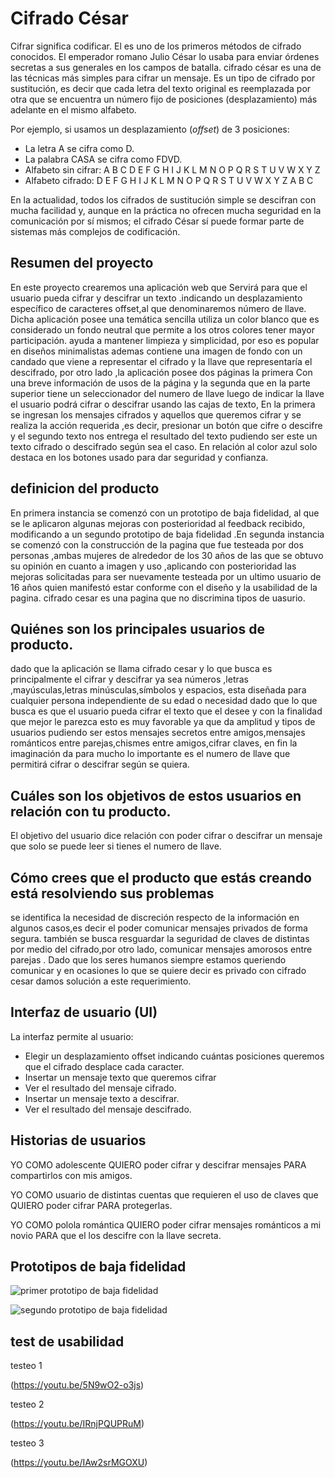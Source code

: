 

# Cifrado César

Cifrar significa codificar. El es uno de los primeros métodos de cifrado conocidos. El emperador romano Julio César lo usaba para enviar órdenes secretas a sus generales en los campos de batalla.
 cifrado césar es una de las técnicas más simples para cifrar un mensaje. Es un tipo de cifrado por sustitución, es decir que cada letra del texto original es reemplazada por otra que se encuentra un número fijo de posiciones (desplazamiento) más adelante en el mismo alfabeto.

Por ejemplo, si usamos un desplazamiento (_offset_) de 3 posiciones:

- La letra A se cifra como D.
- La palabra CASA se cifra como FDVD.
- Alfabeto sin cifrar: A B C D E F G H I J K L M N O P Q R S T U V W X Y Z
- Alfabeto cifrado: D E F G H I J K L M N O P Q R S T U V W X Y Z A B C

En la actualidad, todos los cifrados de sustitución simple se descifran con mucha facilidad y, aunque en la práctica no ofrecen mucha seguridad en la comunicación por sí mismos; el cifrado César sí puede formar parte de sistemas más complejos de codificación.


## Resumen del proyecto
En este proyecto crearemos una aplicación web que Servirá para que el usuario pueda cifrar y descifrar un texto .indicando un desplazamiento específico de caracteres offset,al que denominaremos número de llave.
Dicha aplicación posee una temática sencilla utiliza un color blanco que es considerado un fondo neutral que permite a los otros colores tener mayor participación. ayuda a mantener limpieza y simplicidad, por eso es popular en diseños minimalistas ademas contiene una imagen de fondo con un candado que viene a representar el cifrado y la llave que representaría el descifrado, por otro lado ,la aplicación posee dos páginas la primera Con  una breve información de usos de la página y la segunda que  en la parte superior tiene un seleccionador del numero de llave luego de indicar la llave el usuario podrá cifrar o descifrar usando las cajas de texto, En la primera se ingresan los mensajes cifrados y aquellos que queremos cifrar y se realiza la acción requerida ,es decir, presionar un botón que cifre o descifre y el segundo texto nos entrega el resultado del texto pudiendo ser este un texto cifrado o descifrado según sea el caso.
En relación al color azul solo destaca en los botones usado para dar seguridad y confianza.


## definicion del producto


En primera instancia se comenzó con un prototipo de baja fidelidad, al que se le aplicaron algunas mejoras con posterioridad al feedback recibido, modificando a un segundo prototipo de baja fidelidad .En segunda instancia se comenzó con la construcción de la pagina que fue testeada por dos personas ,ambas mujeres de alrededor de los 30 años de las que se obtuvo su opinión en cuanto a imagen y uso ,aplicando con posterioridad las mejoras solicitadas para ser nuevamente testeada por un ultimo usuario de 16 años quien manifestó estar conforme con el diseño y la usabilidad de la pagina.
cifrado cesar es una pagina que no discrimina tipos de uasurio.


## Quiénes son los principales usuarios de producto.
dado que la aplicación se llama cifrado cesar y lo que busca es principalmente el cifrar y descifrar ya sea números ,letras ,mayúsculas,letras minúsculas,símbolos y espacios, esta diseñada para cualquier persona independiente de su edad o necesidad dado que lo que busca es que el usuario pueda cifrar el texto que el desee y con la finalidad que mejor le parezca esto es muy favorable ya que da amplitud y tipos de usuarios pudiendo ser estos mensajes secretos entre amigos,mensajes románticos entre parejas,chismes entre amigos,cifrar claves, en fin la imaginación da para mucho lo importante es el numero de llave que permitirá cifrar o descifrar según se quiera.


## Cuáles son los objetivos de estos usuarios en relación con tu producto.
El objetivo del usuario dice relación con poder cifrar o descifrar un mensaje que solo se puede leer si tienes el numero de llave.

## Cómo crees que el producto que estás creando está resolviendo sus problemas

se identifica la necesidad de discreción respecto de la información en algunos casos,es decir el poder comunicar mensajes privados de forma segura.
también se busca resguardar la seguridad de claves de distintas por medio del cifrado,por otro lado, comunicar mensajes amorosos entre parejas .
Dado que los seres humanos siempre estamos queriendo comunicar y en ocasiones lo que se quiere decir es privado con cifrado cesar damos solución a este requerimiento.


## Interfaz de usuario (UI)

La interfaz permite al usuario:
- Elegir un desplazamiento offset indicando cuántas posiciones queremos que el cifrado desplace cada caracter.
- Insertar un mensaje texto que queremos cifrar
- Ver el resultado del mensaje cifrado.
- Insertar un mensaje texto a descifrar.
- Ver el resultado del mensaje descifrado.


## Historias de usuarios

YO COMO adolescente QUIERO poder cifrar y descifrar mensajes PARA compartirlos con mis amigos.

YO COMO usuario de distintas cuentas que requieren el uso de claves que  QUIERO poder cifrar  PARA protegerlas.

YO COMO polola romántica QUIERO poder cifrar mensajes románticos a mi novio PARA que el los descifre con la llave secreta.


## Prototipos de baja fidelidad

![primer prototipo de baja fidelidad](../img/protbaja11.jpg)

![segundo prototipo de baja fidelidad](../img/protbaja22.jpg)

## test de usabilidad
testeo 1

(https://youtu.be/5N9wO2-o3js)

testeo 2

(https://youtu.be/IRnjPQUPRuM)

testeo 3

(https://youtu.be/IAw2srMGOXU)




